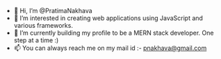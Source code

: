 - 👋 Hi, I’m @PratimaNakhava
- 👀 I’m interested in creating web applications using JavaScript and various frameworks.
- 🌱 I’m currently building my profile to be a MERN stack developer. One step at a time :)
- 📫 You can always reach me on my mail id :- pnakhava@gmail.com

<!---
PratimaNakhava/PratimaNakhava is a ✨ special ✨ repository because its `README.md` (this file) appears on your GitHub profile.
You can click the Preview link to take a look at your changes.
--->
